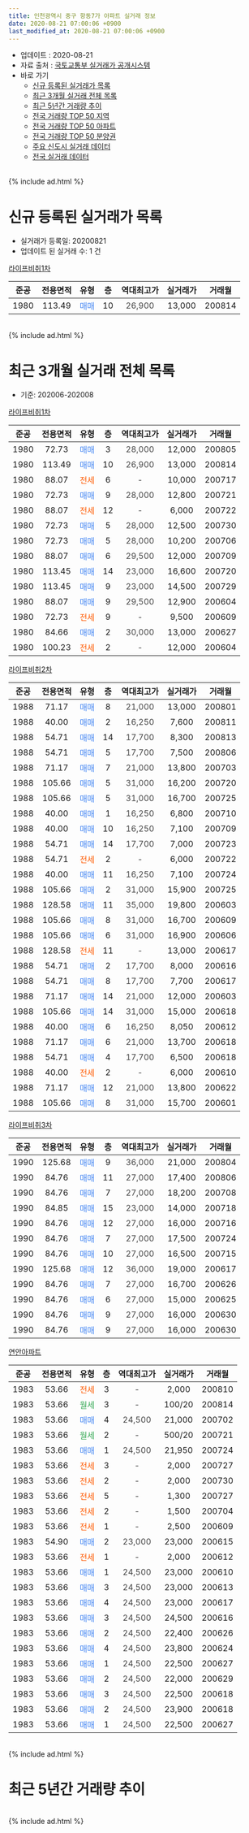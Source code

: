 ```yaml
---
title: 인천광역시 중구 항동7가 아파트 실거래 정보
date: 2020-08-21 07:00:06 +0900
last_modified_at: 2020-08-21 07:00:06 +0900
---
```


* 업데이트 : 2020-08-21
* 자료 출처 : [국토교통부 실거래가 공개시스템](http://rt.molit.go.kr)
* 바로 가기
    * [신규 등록된 실거래가 목록](#신규-등록된-실거래가-목록)
    * [최근 3개월 실거래 전체 목록](#최근-3개월-실거래-전체-목록)
    * [최근 5년간 거래량 추이](#최근-5년간-거래량-추이)
    * [전국 거래량 TOP 50 지역](https://inasie.github.io/apt-trade-info/최근-3개월-전국에서-가장-거래가-많이-발생한-지역)
    * [전국 거래량 TOP 50 아파트](https://inasie.github.io/apt-trade-info/최근-3개월-전국에서-가장-거래가-많이-발생한-아파트)
    * [전국 거래량 TOP 50 분양권](https://inasie.github.io/apt-trade-info/최근-3개월-전국에서-가장-거래가-많이-발생한-분양권)
    * [주요 신도시 실거래 데이터](https://inasie.github.io/apt-trade-info/주요-신도시)
    * [전국 실거래 데이터](https://inasie.github.io/apt-trade-info/전국)
<br>
{% include ad.html %}
<br>

# 신규 등록된 실거래가 목록
* 실거래가 등록일: 20200821
* 업데이트 된 실거래 수: 1 건


[라이프비취1차](https://search.naver.com/search.naver?query=%EC%9D%B8%EC%B2%9C%EA%B4%91%EC%97%AD%EC%8B%9C+%EC%A4%91%EA%B5%AC+%ED%95%AD%EB%8F%997%EA%B0%80+%EB%9D%BC%EC%9D%B4%ED%94%84%EB%B9%84%EC%B7%A81%EC%B0%A8)

|준공|전용면적|유형|층|역대최고가|실거래가|거래월|
|:---:|:---:|:---:|:---:|:---:|:---:|:---:|
|1980|113.49|<span style="color:#4285f3">매매</span>|10|<span style="color:#444444">26,900</span>|13,000|200814|


<br>
{% include ad.html %}
<br>

# 최근 3개월 실거래 전체 목록
* 기준: 202006-202008


[라이프비취1차](https://search.naver.com/search.naver?query=%EC%9D%B8%EC%B2%9C%EA%B4%91%EC%97%AD%EC%8B%9C+%EC%A4%91%EA%B5%AC+%ED%95%AD%EB%8F%997%EA%B0%80+%EB%9D%BC%EC%9D%B4%ED%94%84%EB%B9%84%EC%B7%A81%EC%B0%A8)

|준공|전용면적|유형|층|역대최고가|실거래가|거래월|
|:---:|:---:|:---:|:---:|:---:|:---:|:---:|
|1980|72.73|<span style="color:#4285f3">매매</span>|3|<span style="color:#444444">28,000</span>|12,000|200805|
|1980|113.49|<span style="color:#4285f3">매매</span>|10|<span style="color:#444444">26,900</span>|13,000|200814|
|1980|88.07|<span style="color:#ff5a00">전세</span>|6|<span style="color:#444444">-</span>|10,000|200717|
|1980|72.73|<span style="color:#4285f3">매매</span>|9|<span style="color:#444444">28,000</span>|12,800|200721|
|1980|88.07|<span style="color:#ff5a00">전세</span>|12|<span style="color:#444444">-</span>|6,000|200722|
|1980|72.73|<span style="color:#4285f3">매매</span>|5|<span style="color:#444444">28,000</span>|12,500|200730|
|1980|72.73|<span style="color:#4285f3">매매</span>|5|<span style="color:#444444">28,000</span>|10,200|200706|
|1980|88.07|<span style="color:#4285f3">매매</span>|6|<span style="color:#444444">29,500</span>|12,000|200709|
|1980|113.45|<span style="color:#4285f3">매매</span>|14|<span style="color:#444444">23,000</span>|16,600|200720|
|1980|113.45|<span style="color:#4285f3">매매</span>|9|<span style="color:#444444">23,000</span>|14,500|200729|
|1980|88.07|<span style="color:#4285f3">매매</span>|9|<span style="color:#444444">29,500</span>|12,900|200604|
|1980|72.73|<span style="color:#ff5a00">전세</span>|9|<span style="color:#444444">-</span>|9,500|200609|
|1980|84.66|<span style="color:#4285f3">매매</span>|2|<span style="color:#444444">30,000</span>|13,000|200627|
|1980|100.23|<span style="color:#ff5a00">전세</span>|2|<span style="color:#444444">-</span>|12,000|200604|

[라이프비취2차](https://search.naver.com/search.naver?query=%EC%9D%B8%EC%B2%9C%EA%B4%91%EC%97%AD%EC%8B%9C+%EC%A4%91%EA%B5%AC+%ED%95%AD%EB%8F%997%EA%B0%80+%EB%9D%BC%EC%9D%B4%ED%94%84%EB%B9%84%EC%B7%A82%EC%B0%A8)

|준공|전용면적|유형|층|역대최고가|실거래가|거래월|
|:---:|:---:|:---:|:---:|:---:|:---:|:---:|
|1988|71.17|<span style="color:#4285f3">매매</span>|8|<span style="color:#444444">21,000</span>|13,000|200801|
|1988|40.00|<span style="color:#4285f3">매매</span>|2|<span style="color:#444444">16,250</span>|7,600|200811|
|1988|54.71|<span style="color:#4285f3">매매</span>|14|<span style="color:#444444">17,700</span>|8,300|200813|
|1988|54.71|<span style="color:#4285f3">매매</span>|5|<span style="color:#444444">17,700</span>|7,500|200806|
|1988|71.17|<span style="color:#4285f3">매매</span>|7|<span style="color:#444444">21,000</span>|13,800|200703|
|1988|105.66|<span style="color:#4285f3">매매</span>|5|<span style="color:#444444">31,000</span>|16,200|200720|
|1988|105.66|<span style="color:#4285f3">매매</span>|5|<span style="color:#444444">31,000</span>|16,700|200725|
|1988|40.00|<span style="color:#4285f3">매매</span>|1|<span style="color:#444444">16,250</span>|6,800|200710|
|1988|40.00|<span style="color:#4285f3">매매</span>|10|<span style="color:#444444">16,250</span>|7,100|200709|
|1988|54.71|<span style="color:#4285f3">매매</span>|14|<span style="color:#444444">17,700</span>|7,000|200723|
|1988|54.71|<span style="color:#ff5a00">전세</span>|2|<span style="color:#444444">-</span>|6,000|200722|
|1988|40.00|<span style="color:#4285f3">매매</span>|11|<span style="color:#444444">16,250</span>|7,100|200724|
|1988|105.66|<span style="color:#4285f3">매매</span>|2|<span style="color:#444444">31,000</span>|15,900|200725|
|1988|128.58|<span style="color:#4285f3">매매</span>|11|<span style="color:#444444">35,000</span>|19,800|200603|
|1988|105.66|<span style="color:#4285f3">매매</span>|8|<span style="color:#444444">31,000</span>|16,700|200609|
|1988|105.66|<span style="color:#4285f3">매매</span>|6|<span style="color:#444444">31,000</span>|16,900|200606|
|1988|128.58|<span style="color:#ff5a00">전세</span>|11|<span style="color:#444444">-</span>|13,000|200617|
|1988|54.71|<span style="color:#4285f3">매매</span>|2|<span style="color:#444444">17,700</span>|8,000|200616|
|1988|54.71|<span style="color:#4285f3">매매</span>|8|<span style="color:#444444">17,700</span>|7,700|200617|
|1988|71.17|<span style="color:#4285f3">매매</span>|14|<span style="color:#444444">21,000</span>|12,000|200603|
|1988|105.66|<span style="color:#4285f3">매매</span>|14|<span style="color:#444444">31,000</span>|15,000|200618|
|1988|40.00|<span style="color:#4285f3">매매</span>|6|<span style="color:#444444">16,250</span>|8,050|200612|
|1988|71.17|<span style="color:#4285f3">매매</span>|6|<span style="color:#444444">21,000</span>|13,700|200618|
|1988|54.71|<span style="color:#4285f3">매매</span>|4|<span style="color:#444444">17,700</span>|6,500|200618|
|1988|40.00|<span style="color:#ff5a00">전세</span>|2|<span style="color:#444444">-</span>|6,000|200610|
|1988|71.17|<span style="color:#4285f3">매매</span>|12|<span style="color:#444444">21,000</span>|13,800|200622|
|1988|105.66|<span style="color:#4285f3">매매</span>|8|<span style="color:#444444">31,000</span>|15,700|200601|


<script async src="//pagead2.googlesyndication.com/pagead/js/adsbygoogle.js"></script>
<!-- 기본 -->
<ins class="adsbygoogle"
     style="display:block"
     data-ad-client="ca-pub-2446590836940007"
     data-ad-slot="1659523306"
     data-ad-format="auto"
     data-full-width-responsive="true"></ins>
<script>
(adsbygoogle = window.adsbygoogle || []).push({});
</script>


[라이프비취3차](https://search.naver.com/search.naver?query=%EC%9D%B8%EC%B2%9C%EA%B4%91%EC%97%AD%EC%8B%9C+%EC%A4%91%EA%B5%AC+%ED%95%AD%EB%8F%997%EA%B0%80+%EB%9D%BC%EC%9D%B4%ED%94%84%EB%B9%84%EC%B7%A83%EC%B0%A8)

|준공|전용면적|유형|층|역대최고가|실거래가|거래월|
|:---:|:---:|:---:|:---:|:---:|:---:|:---:|
|1990|125.68|<span style="color:#4285f3">매매</span>|9|<span style="color:#444444">36,000</span>|21,000|200804|
|1990|84.76|<span style="color:#4285f3">매매</span>|11|<span style="color:#444444">27,000</span>|17,400|200806|
|1990|84.76|<span style="color:#4285f3">매매</span>|7|<span style="color:#444444">27,000</span>|18,200|200708|
|1990|84.85|<span style="color:#4285f3">매매</span>|15|<span style="color:#444444">23,000</span>|14,000|200718|
|1990|84.76|<span style="color:#4285f3">매매</span>|12|<span style="color:#444444">27,000</span>|16,000|200716|
|1990|84.76|<span style="color:#4285f3">매매</span>|7|<span style="color:#444444">27,000</span>|17,500|200724|
|1990|84.76|<span style="color:#4285f3">매매</span>|10|<span style="color:#444444">27,000</span>|16,500|200715|
|1990|125.68|<span style="color:#4285f3">매매</span>|12|<span style="color:#444444">36,000</span>|19,000|200617|
|1990|84.76|<span style="color:#4285f3">매매</span>|7|<span style="color:#444444">27,000</span>|16,700|200626|
|1990|84.76|<span style="color:#4285f3">매매</span>|6|<span style="color:#444444">27,000</span>|15,000|200625|
|1990|84.76|<span style="color:#4285f3">매매</span>|9|<span style="color:#444444">27,000</span>|16,000|200630|
|1990|84.76|<span style="color:#4285f3">매매</span>|9|<span style="color:#444444">27,000</span>|16,000|200630|

[연안아파트](https://search.naver.com/search.naver?query=%EC%9D%B8%EC%B2%9C%EA%B4%91%EC%97%AD%EC%8B%9C+%EC%A4%91%EA%B5%AC+%ED%95%AD%EB%8F%997%EA%B0%80+%EC%97%B0%EC%95%88%EC%95%84%ED%8C%8C%ED%8A%B8)

|준공|전용면적|유형|층|역대최고가|실거래가|거래월|
|:---:|:---:|:---:|:---:|:---:|:---:|:---:|
|1983|53.66|<span style="color:#ff5a00">전세</span>|3|<span style="color:#444444">-</span>|2,000|200810|
|1983|53.66|<span style="color:#34a853">월세</span>|3|<span style="color:#444444">-</span>|100/20|200814|
|1983|53.66|<span style="color:#4285f3">매매</span>|4|<span style="color:#444444">24,500</span>|21,000|200702|
|1983|53.66|<span style="color:#34a853">월세</span>|2|<span style="color:#444444">-</span>|500/20|200721|
|1983|53.66|<span style="color:#4285f3">매매</span>|1|<span style="color:#444444">24,500</span>|21,950|200724|
|1983|53.66|<span style="color:#ff5a00">전세</span>|3|<span style="color:#444444">-</span>|2,000|200727|
|1983|53.66|<span style="color:#ff5a00">전세</span>|2|<span style="color:#444444">-</span>|2,000|200730|
|1983|53.66|<span style="color:#ff5a00">전세</span>|5|<span style="color:#444444">-</span>|1,300|200727|
|1983|53.66|<span style="color:#ff5a00">전세</span>|2|<span style="color:#444444">-</span>|1,500|200704|
|1983|53.66|<span style="color:#ff5a00">전세</span>|1|<span style="color:#444444">-</span>|2,500|200609|
|1983|54.90|<span style="color:#4285f3">매매</span>|2|<span style="color:#444444">23,000</span>|23,000|200615|
|1983|53.66|<span style="color:#ff5a00">전세</span>|1|<span style="color:#444444">-</span>|2,000|200612|
|1983|53.66|<span style="color:#4285f3">매매</span>|1|<span style="color:#444444">24,500</span>|23,000|200610|
|1983|53.66|<span style="color:#4285f3">매매</span>|3|<span style="color:#444444">24,500</span>|23,000|200613|
|1983|53.66|<span style="color:#4285f3">매매</span>|4|<span style="color:#444444">24,500</span>|23,000|200617|
|1983|53.66|<span style="color:#4285f3">매매</span>|3|<span style="color:#444444">24,500</span>|24,500|200616|
|1983|53.66|<span style="color:#4285f3">매매</span>|2|<span style="color:#444444">24,500</span>|22,400|200626|
|1983|53.66|<span style="color:#4285f3">매매</span>|4|<span style="color:#444444">24,500</span>|23,800|200624|
|1983|53.66|<span style="color:#4285f3">매매</span>|1|<span style="color:#444444">24,500</span>|22,500|200627|
|1983|53.66|<span style="color:#4285f3">매매</span>|2|<span style="color:#444444">24,500</span>|22,000|200629|
|1983|53.66|<span style="color:#4285f3">매매</span>|3|<span style="color:#444444">24,500</span>|22,500|200618|
|1983|53.66|<span style="color:#4285f3">매매</span>|2|<span style="color:#444444">24,500</span>|23,900|200618|
|1983|53.66|<span style="color:#4285f3">매매</span>|1|<span style="color:#444444">24,500</span>|22,500|200627|


<br>
{% include ad.html %}
<br>

# 최근 5년간 거래량 추이


<div style="width:100%;">
    <canvas id="deal_progress" height="200"></canvas>
</div>

<script>
new Chart(document.getElementById("deal_progress"), {
    type: 'line',
    data: {
        labels: ['201508','201509','201510','201511','201512','201601','201602','201603','201604','201605','201606','201607','201608','201609','201610','201611','201612','201701','201702','201703','201704','201705','201706','201707','201708','201709','201710','201711','201712','201801','201802','201803','201804','201805','201806','201807','201808','201809','201810','201811','201812','201901','201902','201903','201904','201905','201906','201907','201908','201909','201910','201911','201912','202001','202002','202003','202004','202005','202006','202007','202008'],
        datasets: [{
            label: '매매',
            pointRadius: 1,
            data: [26, 11, 17, 11, 11, 15, 11, 29, 21, 15, 17, 30, 20, 25, 12, 13, 12, 9, 8, 14, 15, 8, 23, 7, 23, 12, 13, 9, 10, 15, 9, 12, 7, 10, 8, 16, 8, 15, 15, 13, 14, 9, 4, 13, 11, 42, 11, 20, 26, 11, 17, 9, 20, 15, 35, 25, 19, 25, 31, 21, 8],
            borderColor: "rgba(255, 201, 14, 1)",
            backgroundColor: "rgba(255, 201, 14, 0.5)",
            fill: false,
            lineTension: 0
        },{
            label: '전월세',
            pointRadius: 1,
            data: [16, 9, 8, 8, 13, 9, 10, 15, 13, 16, 12, 10, 17, 16, 16, 17, 12, 7, 13, 12, 14, 21, 13, 13, 10, 17, 9, 5, 12, 13, 4, 8, 6, 8, 11, 11, 3, 4, 4, 10, 5, 4, 8, 4, 6, 6, 8, 5, 5, 9, 17, 6, 8, 3, 2, 6, 6, 6, 6, 8, 2],
            borderColor: "rgba(0, 141, 185, 1)",
            backgroundColor: "rgba(0, 141, 185, 0.5)",
            fill: false,
            lineTension: 0
        }
        ]
    },
    options: {
        responsive: true,
        title: {
            display: false
        },
        tooltips: {
            mode: 'index',
            intersect: false
        },
        hover: {
            mode: 'nearest',
            intersect: true
        },
        scales: {
            xAxes: [{
                display: true,
                scaleLabel: {
                    display: true,
                    labelString: '년/월'
                }
            }],
            yAxes: [{
                display: true,
                ticks: {
                    suggestedMin: 0,
                },
                scaleLabel: {
                    display: true,
                    labelString: '실거래 수'
                }
            }]
        }
    }
});

</script>


<br>
{% include ad.html %}
<br>

